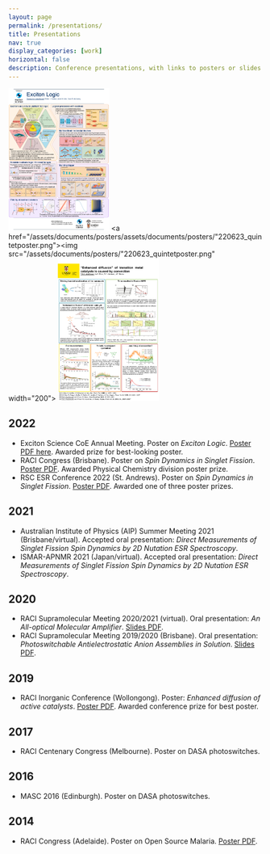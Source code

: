 ```yaml
---
layout: page
permalink: /presentations/
title: Presentations
nav: true
display_categories: [work]
horizontal: false
description: Conference presentations, with links to posters or slides where available.
---
```


<a href="/assets/documents/posters/logic_acex_goodbye.png"><img src="/assets/documents/posters/logic_acex_goodbye.png" width="200"></a>  <a href="/assets/documents/posters/assets/documents/posters/"220623_quintetposter.png"><img src="/assets/documents/posters/"220623_quintetposter.png" width="200"></a>  <a href="/assets/documents/posters/RaciInorg19.png"><img src="/assets/documents/posters/RaciInorg19.png" width="200"></a>
## 2022
* Exciton Science CoE Annual Meeting. Poster on _Exciton Logic_. [Poster PDF here](/assets/documents/posters/logic_acex_goodbye.pdf). Awarded prize for best-looking poster. 
* RACI Congress (Brisbane). Poster on _Spin Dynamics in Singlet Fission_. [Poster PDF](/assets/documents/posters/220623_quintetposter.pdf). Awarded Physical Chemistry division poster prize. 
* RSC ESR Conference 2022 (St. Andrews). Poster on _Spin Dynamics in Singlet Fission_. [Poster PDF](/assets/documents/posters/220623_quintetposter.pdf). Awarded one of three poster prizes.

## 2021
* Australian Institute of Physics (AIP) Summer Meeting 2021 (Brisbane/virtual). Accepted oral presentation: _Direct Measurements of Singlet Fission Spin Dynamics by 2D Nutation ESR Spectroscopy_.
* ISMAR-APNMR 2021 (Japan/virtual). Accepted oral presentation: _Direct Measurements of Singlet Fission Spin Dynamics by 2D Nutation ESR Spectroscopy_.

## 2020
* RACI Supramolecular Meeting 2020/2021 (virtual). Oral presentation: _An All-optical Molecular Amplifier_. [Slides PDF](/assets/documents/talks/2020-2021racisupra_photoniclogic_static.pdf).
* RACI Supramolecular Meeting 2019/2020 (Brisbane). Oral presentation: _Photoswitchable Antielectrostatic Anion Assemblies in Solution_. [Slides PDF](/assets/documents/talks/2019-2020racisupra_aehb_static.pdf).

## 2019
* RACI Inorganic Conference (Wollongong). Poster: _Enhanced diffusion of active catalysts_. [Poster PDF](/assets/documents/posters/RaciInorg19.pdf). Awarded conference prize for best poster. 

## 2017
* RACI Centenary Congress (Melbourne). Poster on DASA photoswitches.

## 2016
* MASC 2016 (Edinburgh). Poster on DASA photoswitches.

## 2014
* RACI Congress (Adelaide). Poster on Open Source Malaria. [Poster PDF](/assets/documents/posters/RaciCongress14.pdf).